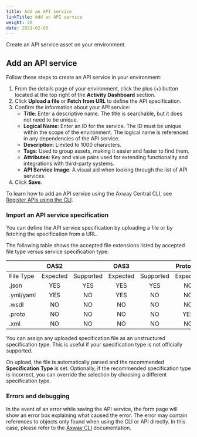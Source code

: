 ```yaml
---
title: Add an API service
linkTitle: Add an API service
weight: 20
date: 2021-02-09
---
```

Create an API service asset on your environment.

## Add an API service

Follow these steps to create an API service in your environment:

1. From the details page of your environment, click the plus (+) button located at the top right of the **Activity Dashboard** section.
2. Click **Upload a file** or **Fetch from URL** to define the API specification.
3. Confirm the information about your API service:
    * **Title**: Enter a descriptive name. The title is searchable, but it does not need to be unique.
    * **Logical Name**: Enter an ID for the service. The ID must be unique within the scope of the environment. The logical name is referenced in any dependencies of the API service.
    * **Description**: Limited to 1000 characters.
    * **Tags**: Used to group assets, making it easier and faster to find them.
    * **Attributes**: Key and value pairs used for extending functionality and integrations with third-party systems.
    * **API Service Image**: A visual aid when looking through the list of API services.
4. Click **Save**.

To learn how to add an API service using the Axway Central CLI, see [Register APIs using the CLI](/docs/integrate_with_central/cli_central/cli_register_api/).

### Import an API service specification

You can define the API service specification by uploading a file or by fetching the specification from a URL.

The following table shows the accepted file extensions listed by accepted file type versus service specification type:

|           |   OAS2   |           |   OAS3   |           | Protobuf |           |   WSDL   |           |
| --------- | :------: | :-------: | :------: | :-------: | :------: | :-------: | :------: | :-------: |
| File Type | Expected | Supported | Expected | Supported | Expected | Supported | Expected | Supported |
| .json     |   YES    |    YES    |   YES    |    YES    |    NO    |    NO     |    NO    |    NO     |
| .yml/yaml |   YES    |    NO     |   YES    |    NO     |    NO    |    NO     |    NO    |    NO     |
| .wsdl     |    NO    |    NO     |    NO    |    NO     |    NO    |    NO     |   YES    |    YES    |
| .proto    |    NO    |    NO     |    NO    |    NO     |   YES    |    YES    |    NO    |    NO     |
| .xml      |    NO    |    NO     |    NO    |    NO     |    NO    |    NO     |    NO    |    YES    |

You can assign any uploaded specification file as an unstructured specification type. This is useful if your specification type is not officially supported.

On upload, the file is automatically parsed and the recommended **Specification Type** is set. Optionally, if the recommended specification type is incorrect, you can override the selection by choosing a different specification type.

### Errors and debugging

In the event of an error while saving the API service, the form page will show an error box explaining what caused the error. The error may contain references to objects only found when using the CLI or API directly. In this case, please refer to the [Axway CLI](/docs/integrate_with_central/cli_central/cli_register_api) documentation.
